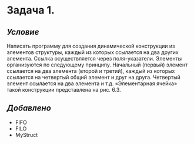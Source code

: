 # **Задача 1.**


## *Условие*

Написать программу для создания динамической конструкции
из элементов структуры, каждый из которых ссылается на два других элемента. Ссылка осуществляется через поля-указатели. Элементы организуются по следующему принципу. Начальный (первый) элемент ссылается на
два элемента (второй и третий), каждый из которых ссылается на четвертый общий элемент и друг на друга. Четвертый элемент ссылается на два
элемента и т.д. «Элементарная ячейка» такой конструкции представлена на
рис. 6.3.

## *Добавлено*

- FIFO
- FILO
- MyStruct
